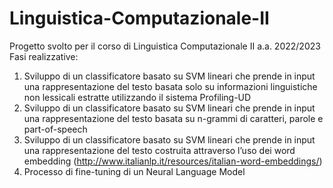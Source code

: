 # Linguistica-Computazionale-II
Progetto svolto per il corso di Linguistica Computazionale II a.a. 2022/2023
Fasi realizzative:
1. Sviluppo di un classificatore basato su SVM lineari che prende in input una rappresentazione del testo basata solo su informazioni linguistiche non lessicali estratte utilizzando il sistema Profiling-UD
2. Sviluppo di un classificatore basato su SVM lineari che prende in input una rappresentazione del testo basata su n-grammi di caratteri, parole e part-of-speech
3. Sviluppo di un classificatore basato su SVM lineari che prende in input una rappresentazione
del testo costruita attraverso l’uso dei word embedding (http://www.italianlp.it/resources/italian-word-embeddings/)
4. Processo di fine-tuning di un Neural Language Model
